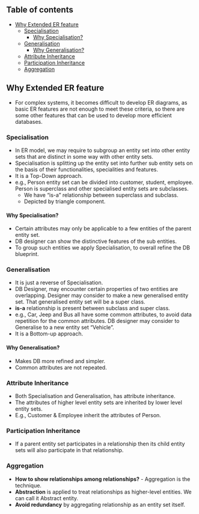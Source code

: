 ## Table of contents

- [Why Extended ER feature](#why-extended-er-feature)
  - [Specialisation](#specialisation)
    - [Why Specialisation?](#why-specialisation)
  - [Generalisation](#generalisation)
    - [Why Generalisation?](#why-generalisation)
  - [Attribute Inheritance](#attribute-inheritance)
  - [Participation Inheritance](#participation-inheritance)
  - [Aggregation](#aggregation)

## Why Extended ER feature

- For complex systems, it becomes difficult to develop ER diagrams, as basic ER features are not enough to meet these criteria, so there are some other features that can be used to develop more efficient databases.

### Specialisation

- In ER model, we may require to subgroup an entity set into other entity sets that are distinct in some way with other entity sets.
- Specialisation is splitting up the entity set into further sub entity sets on the basis of their functionalities, specialities and features.
- It is a Top-Down approach.
- e.g., Person entity set can be divided into customer, student, employee. Person is superclass and other specialised entity sets are subclasses.
  - We have “is-a” relationship between superclass and subclass.
  - Depicted by triangle component.

#### Why Specialisation?

- Certain attributes may only be applicable to a few entities of the parent entity set.
- DB designer can show the distinctive features of the sub entities.
- To group such entities we apply Specialisation, to overall refine the DB blueprint.

### Generalisation

- It is just a reverse of Specialisation.
- DB Designer, may encounter certain properties of two entities are overlapping. Designer may consider to make a new generalised entity set. That generalised entity set will be a super class.
- **is-a** relationship is present between subclass and super class.
- e.g., Car, Jeep and Bus all have some common attributes, to avoid data repetition for the common attributes. DB designer may consider to Generalise to a new entity set “Vehicle”.
- It is a Bottom-up approach.

#### Why Generalisation?

- Makes DB more refined and simpler.
- Common attributes are not repeated.

### Attribute Inheritance

- Both Specialisation and Generalisation, has attribute inheritance.
- The attributes of higher level entity sets are inherited by lower level entity sets.
- E.g., Customer & Employee inherit the attributes of Person.

### Participation Inheritance

- If a parent entity set participates in a relationship then its child entity sets will also participate in that relationship.

### Aggregation

- **How to show relationships among relationships?** - Aggregation is the technique.
- **Abstraction** is applied to treat relationships as higher-level entities. We can call it Abstract entity.
- **Avoid redundancy** by aggregating relationship as an entity set itself.
